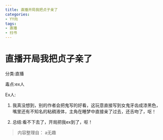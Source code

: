 ```yaml
---
title: 直播开局我把贞子亲了
categories:
- YY向
tags:
- 直播
- 扫书
---
```

# 直播开局我把贞子亲了
分类:直播

毒点:ex人

Ex人:

1.  我真没想到，别的作者会把鬼写的好看，这玩意直接写到女鬼牙齿成漆黑色，嘴里还有不知名的粘稠液体，主角在睡梦中直接亲了过去，还舌吻了，呕！

2.  总结:看不下去了，开局把我ex到了，呕！


> 内容整理自： a无趣